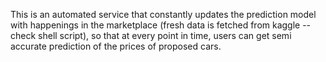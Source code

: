 This is an automated service that constantly updates the prediction model with happenings in the marketplace (fresh data is fetched from kaggle -- check shell script), so that at every point in time, users can get semi accurate prediction of the prices of proposed cars.
